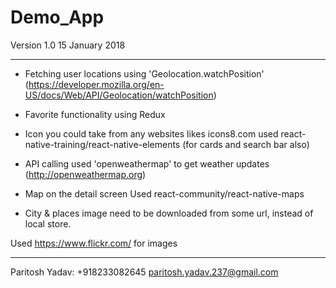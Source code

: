 # Demo_App

Version 1.0
15 January 2018

---------------------
- Fetching user locations
using 'Geolocation.watchPosition' (https://developer.mozilla.org/en-US/docs/Web/API/Geolocation/watchPosition)

- Favorite functionality using Redux

- Icon you could take from any websites likes icons8.com
used react-native-training/react-native-elements (for cards and search bar also)

- API calling
used 'openweathermap' to get weather updates (http://openweathermap.org)

- Map on the detail screen
Used react-community/react-native-maps

- City & places image need to be downloaded from some url, instead of local store.

Used https://www.flickr.com/ for images

---------------------

Paritosh Yadav:
+918233082645
paritosh.yadav.237@gmail.com
